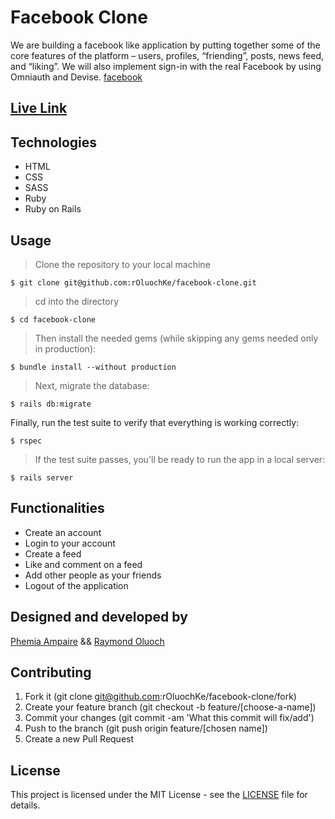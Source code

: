 # Facebook Clone

We are building a facebook like application by putting together some of the core features of the platform – users, profiles, “friending”, posts, news feed, and “liking”. We will also implement sign-in with the real Facebook by using Omniauth and Devise. [facebook](htts://facebook.com)

## [Live Link](https://thawing-hollows-85431.herokuapp.com/)


## Technologies

- HTML 
- CSS
- SASS
- Ruby
- Ruby on Rails

## Usage

> Clone the repository to your local machine

```
$ git clone git@github.com:rOluochKe/facebook-clone.git
```

> cd into the directory

```
$ cd facebook-clone
```

> Then install the needed gems (while skipping any gems needed only in production):

```
$ bundle install --without production
```

> Next, migrate the database:

```
$ rails db:migrate
```

Finally, run the test suite to verify that everything is working correctly:

```
$ rspec
```

> If the test suite passes, you'll be ready to run the app in a local server:

```
$ rails server
```

## Functionalities

- Create an account
- Login to your account
- Create a feed
- Like and comment on a feed
- Add other people as your friends
- Logout of the application

## Designed and developed by

[Phemia Ampaire](https://github.com/ampaire) &&
[Raymond Oluoch](https://github.com/rOluochKe)

## Contributing

1. Fork it (git clone git@github.com:rOluochKe/facebook-clone/fork)
2. Create your feature branch (git checkout -b feature/[choose-a-name])
3. Commit your changes (git commit -am 'What this commit will fix/add')
4. Push to the branch (git push origin feature/[chosen name])
5. Create a new Pull Request

## License

This project is licensed under the MIT License - see the [LICENSE](./LICENSE.md) file for details.
